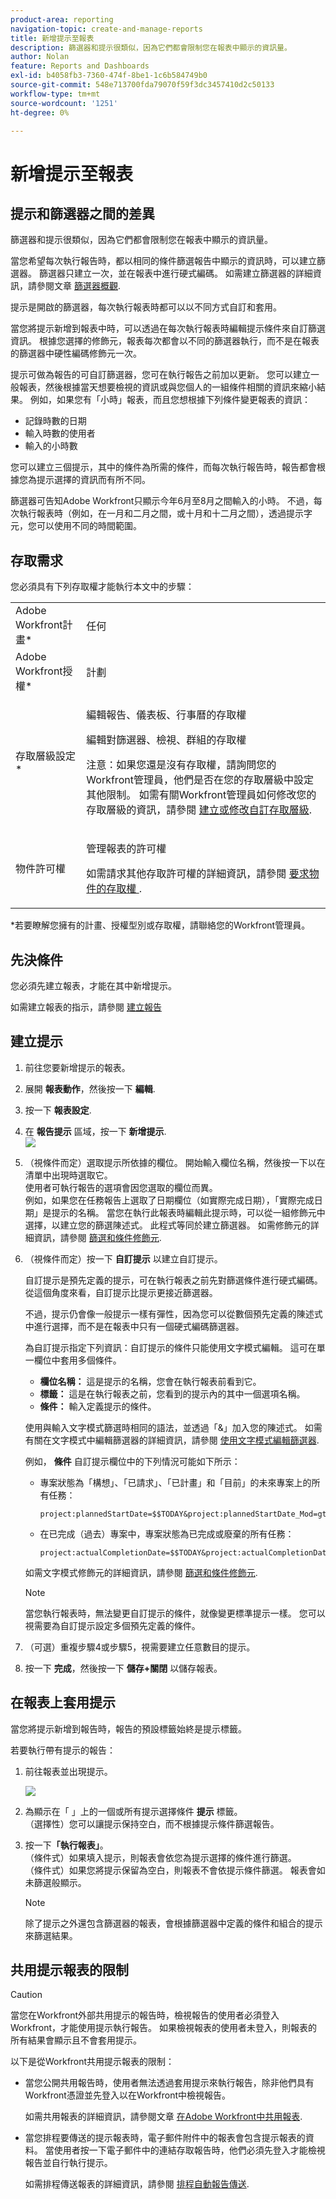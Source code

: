 ```yaml
---
product-area: reporting
navigation-topic: create-and-manage-reports
title: 新增提示至報表
description: 篩選器和提示很類似，因為它們都會限制您在報表中顯示的資訊量。
author: Nolan
feature: Reports and Dashboards
exl-id: b4058fb3-7360-474f-8be1-1c6b584749b0
source-git-commit: 548e713700fda79070f59f3dc3457410d2c50133
workflow-type: tm+mt
source-wordcount: '1251'
ht-degree: 0%

---
```


# 新增提示至報表

## 提示和篩選器之間的差異

篩選器和提示很類似，因為它們都會限制您在報表中顯示的資訊量。

當您希望每次執行報告時，都以相同的條件篩選報告中顯示的資訊時，可以建立篩選器。 篩選器只建立一次，並在報表中進行硬式編碼。 如需建立篩選器的詳細資訊，請參閱文章 [篩選器概觀](../../../reports-and-dashboards/reports/reporting-elements/filters-overview.md).

提示是開啟的篩選器，每次執行報表時都可以以不同方式自訂和套用。

當您將提示新增到報表中時，可以透過在每次執行報表時編輯提示條件來自訂篩選資訊。 根據您選擇的修飾元，報表每次都會以不同的篩選器執行，而不是在報表的篩選器中硬性編碼修飾元一次。

提示可做為報告的可自訂篩選器，您可在執行報告之前加以更新。 您可以建立一般報表，然後根據當天想要檢視的資訊或與您個人的一組條件相關的資訊來縮小結果。 例如，如果您有「小時」報表，而且您想根據下列條件變更報表的資訊：

* 記錄時數的日期
* 輸入時數的使用者
* 輸入的小時數

您可以建立三個提示，其中的條件為所需的條件，而每次執行報告時，報告都會根據您為提示選擇的資訊而有所不同。

篩選器可告知Adobe Workfront只顯示今年6月至8月之間輸入的小時。 不過，每次執行報表時（例如，在一月和二月之間，或十月和十二月之間），透過提示字元，您可以使用不同的時間範圍。

## 存取需求

您必須具有下列存取權才能執行本文中的步驟：

<table style="table-layout:auto"> 
 <col> 
 <col> 
 <tbody> 
  <tr> 
   <td role="rowheader">Adobe Workfront計畫*</td> 
   <td> <p>任何</p> </td> 
  </tr> 
  <tr> 
   <td role="rowheader">Adobe Workfront授權*</td> 
   <td> <p>計劃 </p> </td> 
  </tr> 
  <tr> 
   <td role="rowheader">存取層級設定*</td> 
   <td> <p>編輯報告、儀表板、行事曆的存取權</p> <p>編輯對篩選器、檢視、群組的存取權</p> <p>注意：如果您還是沒有存取權，請詢問您的Workfront管理員，他們是否在您的存取層級中設定其他限制。 如需有關Workfront管理員如何修改您的存取層級的資訊，請參閱 <a href="../../../administration-and-setup/add-users/configure-and-grant-access/create-modify-access-levels.md" class="MCXref xref">建立或修改自訂存取層級</a>.</p> </td> 
  </tr> 
  <tr> 
   <td role="rowheader">物件許可權</td> 
   <td> <p>管理報表的許可權</p> <p>如需請求其他存取許可權的詳細資訊，請參閱 <a href="../../../workfront-basics/grant-and-request-access-to-objects/request-access.md" class="MCXref xref">要求物件的存取權 </a>.</p> </td> 
  </tr> 
 </tbody> 
</table>

&#42;若要瞭解您擁有的計畫、授權型別或存取權，請聯絡您的Workfront管理員。

## 先決條件

您必須先建立報表，才能在其中新增提示。

如需建立報表的指示，請參閱 [建立報告](../../../reports-and-dashboards/reports/creating-and-managing-reports/create-report.md)

## 建立提示

1. 前往您要新增提示的報表。
1. 展開 **報表動作**，然後按一下 **編輯**.

1. 按一下 **報表設定**.
1. 在 **報告提示** 區域，按一下 **新增提示**.\
   ![](assets/qs-add-a-prompt-350x216.png)

1. （視條件而定）選取提示所依據的欄位。 開始輸入欄位名稱，然後按一下以在清單中出現時選取它。\
   使用者可執行報告的選項會因您選取的欄位而異。\
   例如，如果您在任務報告上選取了日期欄位（如實際完成日期），「實際完成日期」是提示的名稱。 當您在執行此報表時編輯此提示時，可以從一組修飾元中選擇，以建立您的篩選陳述式。 此程式等同於建立篩選器。 如需修飾元的詳細資訊，請參閱 [篩選和條件修飾元](../../../reports-and-dashboards/reports/reporting-elements/filter-condition-modifiers.md).

1. （視條件而定）按一下 **自訂提示** 以建立自訂提示。

   自訂提示是預先定義的提示，可在執行報表之前先對篩選條件進行硬式編碼。 從這個角度來看，自訂提示比提示更接近篩選器。

   不過，提示仍會像一般提示一樣有彈性，因為您可以從數個預先定義的陳述式中進行選擇，而不是在報表中只有一個硬式編碼篩選器。

   為自訂提示指定下列資訊：自訂提示的條件只能使用文字模式編輯。 這可在單一欄位中套用多個條件。

   * **欄位名稱：** 這是提示的名稱，您會在執行報表前看到它。
   * **標籤：** 這是在執行報表之前，您看到的提示內的其中一個選項名稱。
   * **條件：** 輸入定義提示的條件。

   使用與輸入文字模式篩選時相同的語法，並透過「&amp;」加入您的陳述式。 如需有關在文字模式中編輯篩選器的詳細資訊，請參閱 [使用文字模式編輯篩選器](../../../reports-and-dashboards/reports/text-mode/edit-text-mode-in-filter.md).

   例如， **條件** 自訂提示欄位中的下列情況可能如下所示：

   * 專案狀態為「構想」、「已請求」、「已計畫」和「目前」的未來專案上的所有任務：

     ```
     project:plannedStartDate=$$TODAY&project:plannedStartDate_Mod=gte&project:status=IDA,REQ,PLN,CUR&project:status_Mod=in
     ```

   * 在已完成（過去）專案中，專案狀態為已完成或廢棄的所有任務：

     ```
     project:actualCompletionDate=$$TODAY&project:actualCompletionDate_Mod=lte&project:status=CPL,DED&project:status_Mod=in
     ```

   如需文字模式修飾元的詳細資訊，請參閱 [篩選和條件修飾元](../../../reports-and-dashboards/reports/reporting-elements/filter-condition-modifiers.md).

   >[!NOTE]
   >
   >當您執行報表時，無法變更自訂提示的條件，就像變更標準提示一樣。 您可以視需要為自訂提示設定多個預先定義的條件。

1. （可選）重複步驟4或步驟5，視需要建立任意數目的提示。
1. 按一下 **完成**，然後按一下 **儲存+關閉** 以儲存報表。

## 在報表上套用提示

當您將提示新增到報告時，報告的預設標籤始終是提示標籤。

若要執行帶有提示的報告：

1. 前往報表並出現提示。

   ![](assets/qs-prompt-drop-downs-350x229.png)

1. 為顯示在「 」上的一個或所有提示選擇條件 **提示** 標籤。\
   （選擇性）您可以讓提示保持空白，而不根據提示條件篩選報告。

1. 按一下&#x200B;**「執行報表」**。\
   （條件式）如果填入提示，則報表會依您為提示選擇的條件進行篩選。\
   （條件式）如果您將提示保留為空白，則報表不會依提示條件篩選。 報表會如未篩選般顯示。

   >[!NOTE]
   >
   >除了提示之外還包含篩選器的報表，會根據篩選器中定義的條件和組合的提示來篩選結果。

## 共用提示報表的限制

>[!CAUTION]
>
>當您在Workfront外部共用提示的報告時，檢視報告的使用者必須登入Workfront，才能使用提示執行報告。 如果檢視報表的使用者未登入，則報表的所有結果會顯示且不會套用提示。

以下是從Workfront共用提示報表的限制：

* 當您公開共用報告時，使用者無法透過套用提示來執行報告，除非他們具有Workfront憑證並先登入以在Workfront中檢視報告。

  如需共用報表的詳細資訊，請參閱文章 [在Adobe Workfront中共用報表](../../../reports-and-dashboards/reports/creating-and-managing-reports/share-report.md).
* 當您排程要傳送的提示報表時，電子郵件附件中的報表會包含提示報表的資料。 當使用者按一下電子郵件中的連結存取報告時，他們必須先登入才能檢視報告並自行執行提示。

  如需排程傳送報表的詳細資訊，請參閱 [排程自動報告傳送](../../../reports-and-dashboards/reports/creating-and-managing-reports/set-up-automatic-report-delivery.md).
